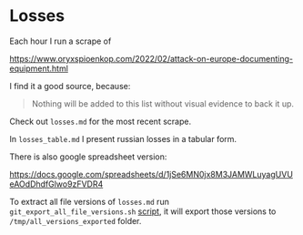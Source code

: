 # Losses

Each hour I run a scrape of

https://www.oryxspioenkop.com/2022/02/attack-on-europe-documenting-equipment.html

I find it a good source, because:

>Nothing will be added to this list without visual evidence to back it up.

Check out `losses.md` for the most recent scrape.

In `losses_table.md` I present russian losses in a tabular form.

There is also google spreadsheet version:

https://docs.google.com/spreadsheets/d/1jSe6MN0jx8M3JAMWLuyagUVUeAOdDhdfGlwo9zFVDR4





To extract all file versions of `losses.md` run `git_export_all_file_versions.sh` [script](https://stackoverflow.com/questions/12850030/git-getting-all-previous-version-of-a-specific-file-folder), it will export those versions to `/tmp/all_versions_exported` folder.

